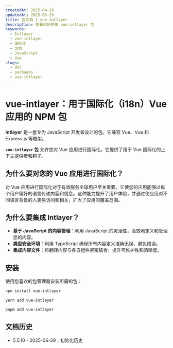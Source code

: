 ```yaml
---
createdAt: 2025-04-18
updatedAt: 2025-06-29
title: 包文档 | vue-intlayer
description: 查看如何使用 vue-intlayer 包
keywords:
  - Intlayer
  - vue-intlayer
  - 国际化
  - 文档
  - JavaScript
  - Vue
slugs:
  - doc
  - packages
  - vue-intlayer
---
```


# vue-intlayer：用于国际化（i18n）Vue 应用的 NPM 包

**Intlayer** 是一套专为 JavaScript 开发者设计的包。它兼容 Vue、Vue 和 Express.js 等框架。

**`vue-intlayer` 包** 允许您对 Vue 应用进行国际化。它提供了用于 Vue 国际化的上下文提供者和钩子。

## 为什么要对您的 Vue 应用进行国际化？

对 Vue 应用进行国际化对于有效服务全球用户至关重要。它使您的应用能够以每个用户偏好的语言传递内容和信息。这种能力提升了用户体验，并通过使应用对不同语言背景的人更易访问和相关，扩大了应用的覆盖范围。

## 为什么要集成 Intlayer？

- **基于 JavaScript 的内容管理**：利用 JavaScript 的灵活性，高效地定义和管理您的内容。
- **类型安全环境**：利用 TypeScript 确保所有内容定义准确无误，避免错误。
- **集成内容文件**：将翻译内容与各自组件紧密结合，提升可维护性和清晰度。

## 安装

使用您喜欢的包管理器安装所需的包：

```bash packageManager="npm"
npm install vue-intlayer
```

```bash packageManager="yarn"
yarn add vue-intlayer
```

```bash packageManager="pnpm"
pnpm add vue-intlayer
```

## 文档历史

- 5.5.10 - 2025-06-29：初始化历史
